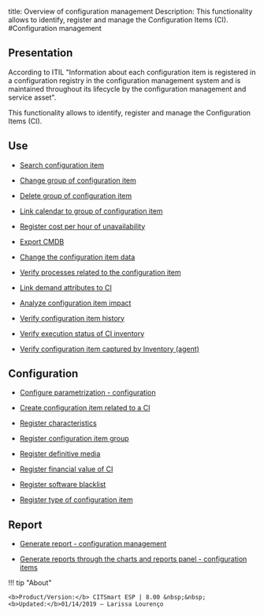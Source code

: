 title: Overview of configuration management
Description: This functionality allows to identify, register and manage the Configuration Items (CI).
#Configuration management

Presentation
----------------

According to ITIL "Information about each configuration item is registered in a
configuration registry in the configuration management system and is maintained
throughout its lifecycle by the configuration management and service asset".

This functionality allows to identify, register and manage the Configuration
Items (CI).

Use
-------

- [Search configuration item](/en-us/citsmart-esp-8/processes/configuration/use/search-CI.html)

- [Change group of configuration item](/en-us/citsmart-esp-8/processes/configuration/use/change-group-configuration-item.html)

- [Delete group of configuration item](/en-us/citsmart-esp-8/processes/configuration/use/delete-group-of-IC.html)

- [Link calendar to group of configuration item](/en-us/citsmart-esp-8/processes/configuration/use/link-calendar-to-group-of-IC.html)

- [Register cost per hour of unavailability](/en-us/citsmart-esp-8/processes/configuration/use/cost-per-hour-unavailability.html)

- [Export CMDB](/en-us/citsmart-esp-8/processes/configuration/use/export-CMDB.html)

- [Change the configuration item data](/en-us/citsmart-esp-8/processes/configuration/use/change-IC-item-data.html)

- [Verify processes related to the configuration item](/en-us/citsmart-esp-8/processes/configuration/use/CI-processes-related.html)

- [Link demand attributes to CI](/en-us/citsmart-esp-8/processes/configuration/use/link-demand-attributes-to-CI.html)

- [Analyze configuration item impact](/en-us/citsmart-esp-8/processes/configuration/use/configuration-item-impact.html)

- [Verify configuration item history](/en-us/citsmart-esp-8/processes/configuration/use/CI-history.html)

- [Verify execution status of CI inventory](/en-us/citsmart-esp-8/processes/configuration/use/verify-status-inventory.html)

- [Verify configuration item captured by Inventory (agent)](/en-us/citsmart-esp-8/processes/configuration/use/CI-captured-by-inventory.html)

Configuration
-----------------

- [Configure parametrization - configuration](/en-us/citsmart-esp-8/platform-administration/parameters-list/configure-parametrization-configuration.html)

- [Create configuration item related to a CI](/en-us/citsmart-esp-8/processes/configuration/configuration/create-configuration-item-related-ic.html)

- [Register characteristics](/en-us/citsmart-esp-8/processes/configuration/configuration/register-characteristics.html)

- [Register configuration item group](/en-us/citsmart-esp-8/processes/configuration/configuration/register-configuration-item-group.html)

- [Register definitive media](/en-us/citsmart-esp-8/processes/configuration/configuration/register-definitive-media.html)

- [Register financial value of CI](/en-us/citsmart-esp-8/processes/configuration/configuration/register-financial-value-ic.html)

- [Register software blacklist](/en-us/citsmart-esp-8/processes/configuration/configuration/register-software-blacklist.html) 

- [Register type of configuration item](/en-us/citsmart-esp-8/processes/configuration/configuration/register-type-ic.html)

Report
----------

- [Generate report - configuration management](/en-us/citsmart-esp-8/processes/configuration/configuration/generate-report-configuration-management.html)

- [Generate reports through the charts and reports panel - configuration items](/en-us/citsmart-esp-8/processes/configuration/configuration/generate-reports-charts-panel-ic.html)

!!! tip "About"

    <b>Product/Version:</b> CITSmart ESP | 8.00 &nbsp;&nbsp;
    <b>Updated:</b>01/14/2019 – Larissa Lourenço


